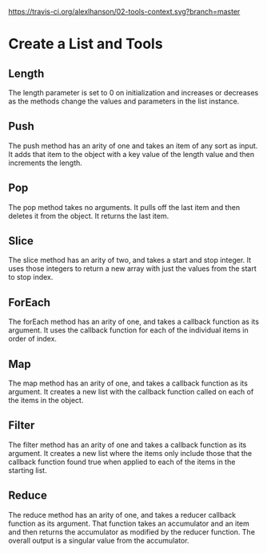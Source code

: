 https://travis-ci.org/alexlhanson/02-tools-context.svg?branch=master
# Create a List and Tools
## Length
The length parameter is set to 0 on initialization and increases or decreases as the methods change the values and parameters in the list instance.
## Push
The push method has an arity of one and takes an item of any sort as input.  It adds that item to the object with a key value of the length value and then increments the length. 
## Pop
The pop method takes no arguments. It pulls off the last item and then deletes it from the object.  It returns the last item. 
## Slice
The slice method has an arity of two, and takes a start and stop integer.  It uses those integers to return a new array with just the values from the start to stop index.  
## ForEach
The forEach method has an arity of one, and takes a callback function as its argument.  It uses the callback function for each of the individual items in order of index. 
## Map
The map method has an arity of one, and takes a callback function as its argument.  It creates a new list with the callback function called on each of the items in the object.
## Filter
The filter method has an arity of one and takes a callback function as its argument.  It creates a new list where the items only include those that the callback function found true when applied to each of the items in the starting list.
## Reduce
The reduce method has an arity of one, and takes a reducer callback function as its argument.  That function takes an accumulator and an item and then returns the accumulator as modified by the reducer function.  The overall output is a singular value from the accumulator.